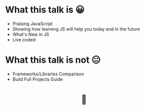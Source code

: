 # What this talk is 😀

- Praising JavaScript
- Showing how learning JS will help you today and in the future
- What's New in JS
- Live coded


# What this talk is __not__ 😐

- Frameworks/Libraries Comparison
- Build Full Projects Guide


# <center> 🚀 </center>
